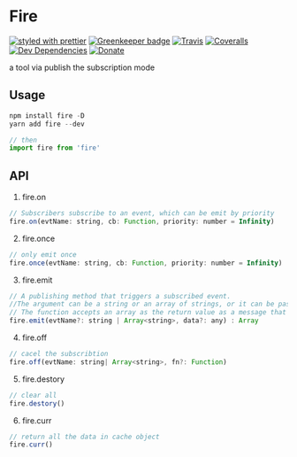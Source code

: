 # Fire

[![styled with prettier](https://img.shields.io/badge/styled_with-prettier-ff69b4.svg)](https://github.com/prettier/prettier)
[![Greenkeeper badge](https://badges.greenkeeper.io/alexjoverm/typescript-library-starter.svg)](https://greenkeeper.io/)
[![Travis](https://img.shields.io/travis/alexjoverm/typescript-library-starter.svg)](https://travis-ci.org/alexjoverm/typescript-library-starter)
[![Coveralls](https://img.shields.io/coveralls/alexjoverm/typescript-library-starter.svg)](https://coveralls.io/github/alexjoverm/typescript-library-starter)
[![Dev Dependencies](https://david-dm.org/alexjoverm/typescript-library-starter/dev-status.svg)](https://david-dm.org/alexjoverm/typescript-library-starter?type=dev)
[![Donate](https://img.shields.io/badge/donate-paypal-blue.svg)](https://paypal.me/AJoverMorales)

a tool via publish the subscription mode

## Usage

```js
npm install fire -D
yarn add fire --dev

// then
import fire from 'fire'
```

## API

1. fire.on

```js
// Subscribers subscribe to an event, which can be emit by priority
fire.on(evtName: string, cb: Function, priority: number = Infinity)
```

2. fire.once

```js
// only emit once
fire.once(evtName: string, cb: Function, priority: number = Infinity)
```

3. fire.emit

```js
// A publishing method that triggers a subscribed event.
//The argument can be a string or an array of strings, or it can be passed without arguments（emit all）. data is a message that is pushed to the subscriber.
// The function accepts an array as the return value as a message that the subscriber feeds back to the publisher. Two-way communication
fire.emit(evtName?: string | Array<string>, data?: any) : Array
```
4. fire.off

```js
// cacel the subscribtion
fire.off(evtName: string| Array<string>, fn?: Function)
```
5. fire.destory

```js
// clear all
fire.destory()
```

6. fire.curr

```js
// return all the data in cache object
fire.curr()
```
